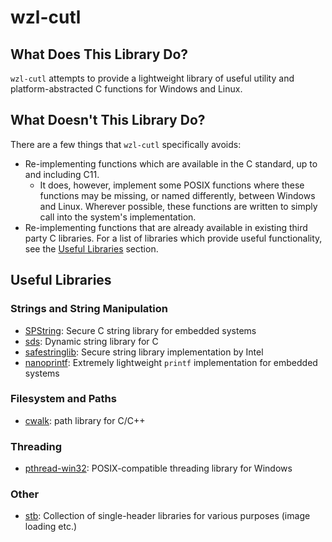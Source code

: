 wzl-cutl
========

## What Does This Library Do?

`wzl-cutl` attempts to provide a lightweight library of useful utility and platform-abstracted C functions for Windows and Linux.

## What Doesn't This Library Do?

There are a few things that `wzl-cutl` specifically avoids:

* Re-implementing functions which are available in the C standard, up to and including C11.
  * It does, however, implement some POSIX functions where these functions may be missing, or named differently, between Windows and Linux. Wherever possible, these functions are written to simply call into the system's implementation.
* Re-implementing functions that are already available in existing third party C libraries. For a list of libraries which provide useful functionality, see the [Useful Libraries](#useful-libraries) section.

## Useful Libraries

### Strings and String Manipulation

* [SPString](https://github.com/NJdevPro/SPString): Secure C string library for embedded systems
* [sds](https://github.com/antirez/sds): Dynamic string library for C
* [safestringlib](https://github.com/intel/safestringlib): Secure string library implementation by Intel
* [nanoprintf](https://github.com/charlesnicholson/nanoprintf): Extremely lightweight `printf` implementation for embedded systems

### Filesystem and Paths

* [cwalk](https://github.com/likle/cwalk): path library for C/C++

### Threading

* [pthread-win32](https://github.com/GerHobbelt/pthread-win32): POSIX-compatible threading library for Windows

### Other
* [stb](https://github.com/nothings/stb): Collection of single-header libraries for various purposes (image loading etc.)

